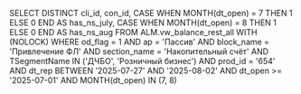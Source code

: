 SELECT DISTINCT
    cli_id,
    con_id,
    CASE 
        WHEN MONTH(dt_open) = 7 THEN 1 ELSE 0 
    END AS has_ns_july,
    CASE 
        WHEN MONTH(dt_open) = 8 THEN 1 ELSE 0 
    END AS has_ns_aug
FROM ALM.vw_balance_rest_all WITH (NOLOCK)
WHERE 
    od_flag = 1
    AND ap = 'Пассив'
    AND block_name = 'Привлечение ФЛ'
    AND section_name = 'Накопительный счёт'
    AND TSegmentName IN ('ДЧБО', 'Розничный бизнес')
    AND prod_id = '654'
    AND dt_rep BETWEEN '2025-07-27' AND '2025-08-02'
    AND dt_open >= '2025-07-01'
    AND MONTH(dt_open) IN (7, 8)
